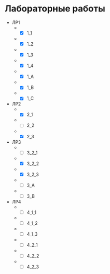 # Лабораторные работы
+ ЛР1
  + - [x] 1_1
  + - [x] 1_2
  + - [x] 1_3
  + - [x] 1_4
  + - [x] 1_A
  + - [x] 1_B
  + - [x] 1_C
+ ЛР2
  + - [x] 2_1
  + - [ ] 2_2
  + - [x] 2_3
+ ЛР3
  + - [ ] 3_2_1
  + - [x] 3_2_2
  + - [x] 3_2_3
  + - [ ] 3_A
  + - [ ] 3_B
+ ЛР4
  + - [ ] 4_1_1
  + - [ ] 4_1_2
  + - [ ] 4_1_3
  + - [ ] 4_2_1
  + - [ ] 4_2_2
  + - [ ] 4_2_3
